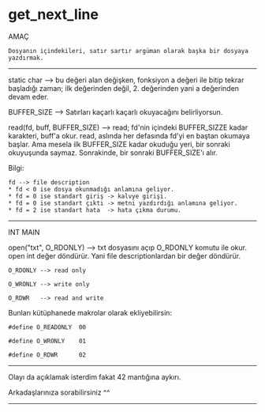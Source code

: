 # get_next_line


AMAÇ
~~~
Dosyanın içindekileri, satır sartır argüman olarak başka bir dosyaya yazdırmak.
~~~
******

static char                 --> bu değeri alan değişken, fonksiyon a değeri ile bitip tekrar başladığı zaman; ilk değerinden değil,
                            2. değerinden yani a değerinden devam eder.


BUFFER_SIZE                 --> Satırları kaçarlı kaçarlı okuyacağını belirliyorsun.


read(fd, buff, BUFFER_SIZE) --> read; fd'nin içindeki BUFFER_SIZZE kadar karakteri, buff'a okur.
read, aslında her defasında fd'yi en baştan okumaya başlar. Ama mesela ilk BUFFER_SIZE kadar okuduğu yeri,
bir sonraki okuyuşunda saymaz. Sonrakinde, bir sonraki BUFFER_SIZE'ı alır.


Bilgi: 
~~~
fd --> file description 
* fd < 0 ise dosya okunmadığı anlamına geliyor.
* fd = 0 ise standart giriş -> kalvye girişi.
* fd = 0 ise standart çıktı -> metni yazdırdığı anlamına geliyor.
* fd = 2 ise standart hata  -> hata çıkma durumu.
~~~

*****************
INT MAIN

open("txt", O_RDONLY) --> txt dosyasını açıp O_RDONLY komutu ile okur.
                          open int değer döndürür. Yani file descriptionlardan bir değer döndürür.

~~~~~~~~~~~~~~~~~~~~~~
O_RDONLY --> read only

O_WRONLY --> write only

O_RDWR   --> read and write
~~~~~~~~~~~~~~~~~~~~~~

Bunları kütüphanede makrolar olarak ekliyebilirsin:
~~~
#define O_READONLY  00

#define O_WRONLY    01

#define O_RDWR      02
~~~


***
Olayı da açıklamak isterdim fakat 42 mantığına aykırı.

Arkadaşlarınıza sorabilirsiniz ^^
***
